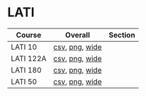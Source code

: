 # LATI

| Course | Overall | Section |
| ------ | ------- | ------- |
| LATI 10 | [csv](https://github.com/UCSD-Historical-Enrollment-Data/2022Fall/blob/main/overall/LATI%2010.csv), [png](https://raw.githubusercontent.com/UCSD-Historical-Enrollment-Data/2022Fall/main/plot_overall/LATI%2010.png), [wide](https://raw.githubusercontent.com/UCSD-Historical-Enrollment-Data/2022Fall/main/plot_overall_wide/LATI%2010.png) |  |
| LATI 122A | [csv](https://github.com/UCSD-Historical-Enrollment-Data/2022Fall/blob/main/overall/LATI%20122A.csv), [png](https://raw.githubusercontent.com/UCSD-Historical-Enrollment-Data/2022Fall/main/plot_overall/LATI%20122A.png), [wide](https://raw.githubusercontent.com/UCSD-Historical-Enrollment-Data/2022Fall/main/plot_overall_wide/LATI%20122A.png) |  |
| LATI 180 | [csv](https://github.com/UCSD-Historical-Enrollment-Data/2022Fall/blob/main/overall/LATI%20180.csv), [png](https://raw.githubusercontent.com/UCSD-Historical-Enrollment-Data/2022Fall/main/plot_overall/LATI%20180.png), [wide](https://raw.githubusercontent.com/UCSD-Historical-Enrollment-Data/2022Fall/main/plot_overall_wide/LATI%20180.png) |  |
| LATI 50 | [csv](https://github.com/UCSD-Historical-Enrollment-Data/2022Fall/blob/main/overall/LATI%2050.csv), [png](https://raw.githubusercontent.com/UCSD-Historical-Enrollment-Data/2022Fall/main/plot_overall/LATI%2050.png), [wide](https://raw.githubusercontent.com/UCSD-Historical-Enrollment-Data/2022Fall/main/plot_overall_wide/LATI%2050.png) |  |
